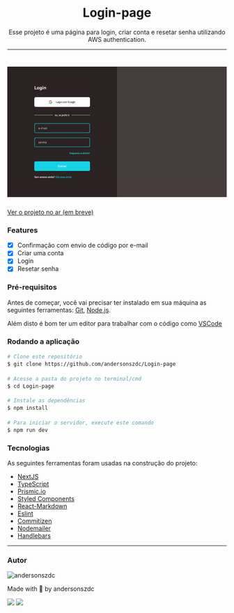 <h1 align="center">Login-page</h1>

<p align="center">Esse projeto é uma página para login, criar conta e resetar senha utilizando AWS authentication.</p>

---

<h1 align="center">
  <img alt="MySite" title="MySite" src="./github/login.png" height="300" />
</h1>

<a href="">Ver o projeto no ar (em breve)</a>

### Features
- [x] Confirmação com envio de código por e-mail
- [x] Criar uma conta
- [x] Login
- [x] Resetar senha

### Pré-requisitos

Antes de começar, você vai precisar ter instalado em sua máquina as seguintes ferramentas:
[Git](https://git-scm.com), [Node.js](https://nodejs.org/en/).

Além disto é bom ter um editor para trabalhar com o código como [VSCode](https://code.visualstudio.com/)

### Rodando a aplicação

```bash
# Clone este repositório
$ git clone https://github.com/andersonszdc/Login-page

# Acesse a pasta do projeto no terminal/cmd
$ cd Login-page

# Instale as dependências
$ npm install

# Para iniciar o servidor, execute este comando
$ npm run dev
```


### Tecnologias

As seguintes ferramentas foram usadas na construção do projeto:

- [NextJS](https://www.typescriptlang.org/)
- [TypeScript](https://www.typescriptlang.org/)
- [Prismic.io](https://prismic.io/)
- [Styled Components](https://styled-components.com/)
- [React-Markdown](https://github.com/remarkjs/react-markdown#readme)
- [Eslint](https://eslint.org/)
- [Commitizen](https://github.com/commitizen/cz-cli)
- [Nodemailer](https://nodemailer.com/about/)
- [Handlebars](https://handlebarsjs.com/)


---

### Autor

<img alt="andersonszdc" title="andersonszdc" src="https://avatars.githubusercontent.com/u/86430252?v=4" height="100" width="100" />

Made with 💜 by andersonszdc

<a href="https://www.linkedin.com/in/anderson-souza-b28431198/" target="_blank"><img src="https://img.shields.io/badge/-LinkedIn-%230077B5?style=for-the-badge&logo=linkedin&logoColor=white" target="_blank"></a>
<a href="https://www.instagram.com/andersonszdc" target="_blank"><img src="https://img.shields.io/badge/-Instagram-%23E4405F?style=for-the-badge&logo=instagram&logoColor=white" target="_blank"></a>
